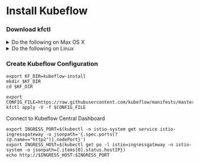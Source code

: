 # Install Kubeflow

### Download kfctl

<details>
<summary>
Do the following on Max OS X
</summary>

```console
curl -L -O https://github.com/kubeflow/kubeflow/releases/download/v0.7.0-rc.6/kfctl_v0.7.0-rc.5-7-gc66ebff3_darwin.tar.gz
tar xf kfctl_v0.7.0-rc.5-7-gc66ebff3_darwin.tar.gz
mv kfctl-darwin /usr/local/bin/kfctl
```
</details>

<details>
<summary>
Do the following on Linux
</summary>

```console
curl -L -O https://github.com/kubeflow/kubeflow/releases/download/v0.7.0-rc.6/kfctl_v0.7.0-rc.5-7-gc66ebff3_linux.tar.gz
tar xf kfctl_v0.7.0-rc.5-7-gc66ebff3_linux.tar.gz
sudo mv kfctl /usr/local/bin/kfctl
 ```

</details>

### Create Kubeflow Configuration

```console
export KF_DIR=kubeflow-install
mkdir $KF_DIR
cd $KF_DIR

export CONFIG_FILE=https://raw.githubusercontent.com/kubeflow/manifests/master/kfdef/kfctl_k8s_istio.yaml
kfctl apply -V -f $CONFIG_FILE
```

Connect to Kubeflow Central Dashboard

```console
export INGRESS_PORT=$(kubectl -n istio-system get service istio-ingressgateway -o jsonpath='{.spec.ports[?(@.name=="http2")].nodePort}')
export INGRESS_HOST=$(kubectl get po -l istio=ingressgateway -n istio-system -o jsonpath={.items[0].status.hostIP})
echo http://$INGRESS_HOST:$INGRESS_PORT

```